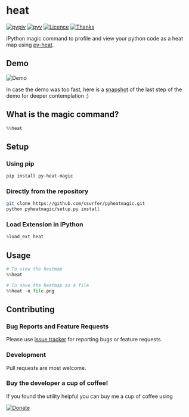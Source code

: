 # heat

[![pypiv](https://img.shields.io/pypi/v/py-heat-magic.svg)](https://pypi.python.org/pypi/py-heat-magic)
[![pyv](https://img.shields.io/pypi/pyversions/py-heat-magic.svg)](https://pypi.python.org/pypi/py-heat-magic)
[![Licence](https://img.shields.io/badge/license-MIT-blue.svg)](https://raw.githubusercontent.com/csurfer/pyheatmagic/master/LICENSE)
[![Thanks](https://img.shields.io/badge/Say%20Thanks-!-1EAEDB.svg)](https://saythanks.io/to/csurfer)

IPython magic command to profile and view your python code as a heat map using [py-heat](https://pypi.python.org/pypi/py-heat).

## Demo

![Demo](http://i.imgur.com/IUtasPH.gif)

In case the demo was too fast, here is a [snapshot](http://i.imgur.com/isxRNV0.png) of the last step of the demo for deeper contemplation :)

## What is the magic command?

```python
%%heat
```

## Setup

### Using pip

```bash
pip install py-heat-magic
```

### Directly from the repository

```bash
git clone https://github.com/csurfer/pyheatmagic.git
python pyheatmagic/setup.py install
```

### Load Extension in IPython

```python
%load_ext heat
```

## Usage

```python
# To view the heatmap
%%heat

# To save the heatmap as a file
%%heat -o file.png
```

## Contributing

### Bug Reports and Feature Requests

Please use [issue tracker](https://github.com/csurfer/pyheatmagic/issues) for reporting bugs or feature requests.

### Development

Pull requests are most welcome.

### Buy the developer a cup of coffee!

If you found the utility helpful you can buy me a cup of coffee using

[![Donate](https://www.paypalobjects.com/webstatic/en_US/i/btn/png/silver-pill-paypal-34px.png)](https://www.paypal.com/cgi-bin/webscr?cmd=_donations&business=3BSBW7D45C4YN&lc=US&currency_code=USD&bn=PP%2dDonationsBF%3abtn_donate_SM%2egif%3aNonHosted)
